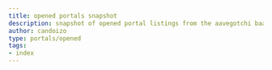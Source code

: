 ```yaml
---
title: opened portals snapshot
description: snapshot of opened portal listings from the aavegotchi baazaar!
author: candoizo
type: portals/opened
tags:
- index
---
```

